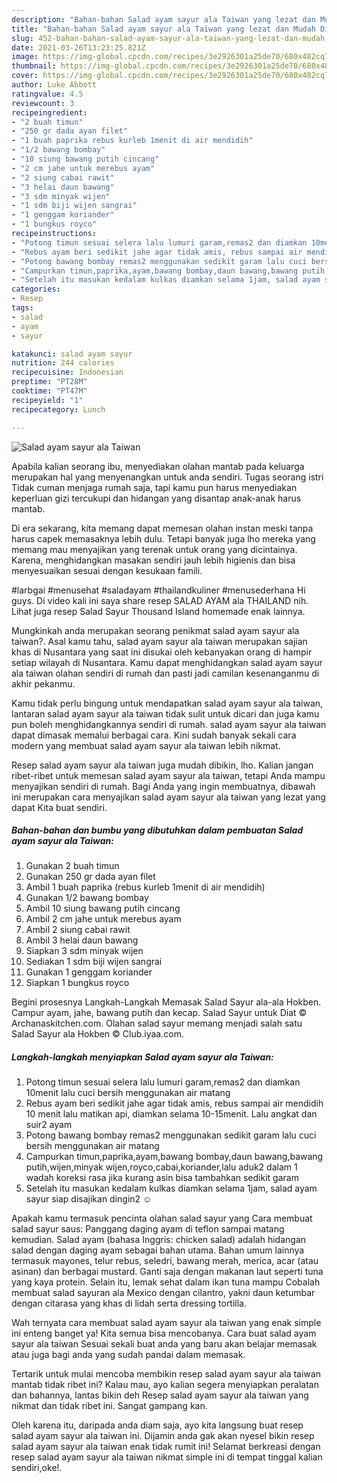```yaml
---
description: "Bahan-bahan Salad ayam sayur ala Taiwan yang lezat dan Mudah Dibuat"
title: "Bahan-bahan Salad ayam sayur ala Taiwan yang lezat dan Mudah Dibuat"
slug: 452-bahan-bahan-salad-ayam-sayur-ala-taiwan-yang-lezat-dan-mudah-dibuat
date: 2021-03-26T13:23:25.821Z
image: https://img-global.cpcdn.com/recipes/3e2926301a25de70/680x482cq70/salad-ayam-sayur-ala-taiwan-foto-resep-utama.jpg
thumbnail: https://img-global.cpcdn.com/recipes/3e2926301a25de70/680x482cq70/salad-ayam-sayur-ala-taiwan-foto-resep-utama.jpg
cover: https://img-global.cpcdn.com/recipes/3e2926301a25de70/680x482cq70/salad-ayam-sayur-ala-taiwan-foto-resep-utama.jpg
author: Luke Abbott
ratingvalue: 4.5
reviewcount: 3
recipeingredient:
- "2 buah timun"
- "250 gr dada ayan filet"
- "1 buah paprika rebus kurleb 1menit di air mendidih"
- "1/2 bawang bombay"
- "10 siung bawang putih cincang"
- "2 cm jahe untuk merebus ayam"
- "2 siung cabai rawit"
- "3 helai daun bawang"
- "3 sdm minyak wijen"
- "1 sdm biji wijen sangrai"
- "1 genggam koriander"
- "1 bungkus royco"
recipeinstructions:
- "Potong timun sesuai selera lalu lumuri garam,remas2 dan diamkan 10menit lalu cuci bersih menggunakan air matang"
- "Rebus ayam beri sedikit jahe agar tidak amis, rebus sampai air mendidih 10 menit lalu matikan api, diamkan selama 10-15menit. Lalu angkat dan suir2 ayam"
- "Potong bawang bombay remas2 menggunakan sedikit garam lalu cuci bersih menggunakan air matang"
- "Campurkan timun,paprika,ayam,bawang bombay,daun bawang,bawang putih,wijen,minyak wijen,royco,cabai,koriander,lalu aduk2 dalam 1 wadah koreksi rasa jika kurang asin bisa tambahkan sedikit garam"
- "Setelah itu masukan kedalam kulkas diamkan selama 1jam, salad ayam sayur siap disajikan dingin2 ☺️"
categories:
- Resep
tags:
- salad
- ayam
- sayur

katakunci: salad ayam sayur 
nutrition: 244 calories
recipecuisine: Indonesian
preptime: "PT28M"
cooktime: "PT47M"
recipeyield: "1"
recipecategory: Lunch

---
```



![Salad ayam sayur ala Taiwan](https://img-global.cpcdn.com/recipes/3e2926301a25de70/680x482cq70/salad-ayam-sayur-ala-taiwan-foto-resep-utama.jpg)

Apabila kalian seorang ibu, menyediakan olahan mantab pada keluarga merupakan hal yang menyenangkan untuk anda sendiri. Tugas seorang istri Tidak cuman menjaga rumah saja, tapi kamu pun harus menyediakan keperluan gizi tercukupi dan hidangan yang disantap anak-anak harus mantab.

Di era  sekarang, kita memang dapat memesan olahan instan meski tanpa harus capek memasaknya lebih dulu. Tetapi banyak juga lho mereka yang memang mau menyajikan yang terenak untuk orang yang dicintainya. Karena, menghidangkan masakan sendiri jauh lebih higienis dan bisa menyesuaikan sesuai dengan kesukaan famili. 

#larbgai #menusehat #saladayam #thailandkuliner #menusederhana Hi guys. Di video kali ini saya share resep SALAD AYAM ala THAILAND nih. Lihat juga resep Salad Sayur Thousand Island homemade enak lainnya.

Mungkinkah anda merupakan seorang penikmat salad ayam sayur ala taiwan?. Asal kamu tahu, salad ayam sayur ala taiwan merupakan sajian khas di Nusantara yang saat ini disukai oleh kebanyakan orang di hampir setiap wilayah di Nusantara. Kamu dapat menghidangkan salad ayam sayur ala taiwan olahan sendiri di rumah dan pasti jadi camilan kesenanganmu di akhir pekanmu.

Kamu tidak perlu bingung untuk mendapatkan salad ayam sayur ala taiwan, lantaran salad ayam sayur ala taiwan tidak sulit untuk dicari dan juga kamu pun boleh menghidangkannya sendiri di rumah. salad ayam sayur ala taiwan dapat dimasak memalui berbagai cara. Kini sudah banyak sekali cara modern yang membuat salad ayam sayur ala taiwan lebih nikmat.

Resep salad ayam sayur ala taiwan juga mudah dibikin, lho. Kalian jangan ribet-ribet untuk memesan salad ayam sayur ala taiwan, tetapi Anda mampu menyajikan sendiri di rumah. Bagi Anda yang ingin membuatnya, dibawah ini merupakan cara menyajikan salad ayam sayur ala taiwan yang lezat yang dapat Kita buat sendiri.

<!--inarticleads1-->

##### Bahan-bahan dan bumbu yang dibutuhkan dalam pembuatan Salad ayam sayur ala Taiwan:

1. Gunakan 2 buah timun
1. Gunakan 250 gr dada ayan filet
1. Ambil 1 buah paprika (rebus kurleb 1menit di air mendidih)
1. Gunakan 1/2 bawang bombay
1. Ambil 10 siung bawang putih cincang
1. Ambil 2 cm jahe untuk merebus ayam
1. Ambil 2 siung cabai rawit
1. Ambil 3 helai daun bawang
1. Siapkan 3 sdm minyak wijen
1. Sediakan 1 sdm biji wijen sangrai
1. Gunakan 1 genggam koriander
1. Siapkan 1 bungkus royco


Begini prosesnya Langkah-Langkah Memasak Salad Sayur ala-ala Hokben. Campur ayam, jahe, bawang putih dan kecap. Salad Sayur untuk Diat © Archanaskitchen.com. Olahan salad sayur memang menjadi salah satu Salad Sayur ala Hokben © Club.iyaa.com. 

<!--inarticleads2-->

##### Langkah-langkah menyiapkan Salad ayam sayur ala Taiwan:

1. Potong timun sesuai selera lalu lumuri garam,remas2 dan diamkan 10menit lalu cuci bersih menggunakan air matang
1. Rebus ayam beri sedikit jahe agar tidak amis, rebus sampai air mendidih 10 menit lalu matikan api, diamkan selama 10-15menit. Lalu angkat dan suir2 ayam
1. Potong bawang bombay remas2 menggunakan sedikit garam lalu cuci bersih menggunakan air matang
1. Campurkan timun,paprika,ayam,bawang bombay,daun bawang,bawang putih,wijen,minyak wijen,royco,cabai,koriander,lalu aduk2 dalam 1 wadah koreksi rasa jika kurang asin bisa tambahkan sedikit garam
1. Setelah itu masukan kedalam kulkas diamkan selama 1jam, salad ayam sayur siap disajikan dingin2 ☺️


Apakah kamu termasuk pencinta olahan salad sayur yang Cara membuat salad sayur saus: Panggang daging ayam di teflon sampai matang kemudian. Salad ayam (bahasa Inggris: chicken salad) adalah hidangan salad dengan daging ayam sebagai bahan utama. Bahan umum lainnya termasuk mayones, telur rebus, seledri, bawang merah, merica, acar (atau asinan) dan berbagai mustard. Ganti saja dengan makanan laut seperti tuna yang kaya protein. Selain itu, lemak sehat dalam ikan tuna mampu Cobalah membuat salad sayuran ala Mexico dengan cilantro, yakni daun ketumbar dengan citarasa yang khas di lidah serta dressing tortilla. 

Wah ternyata cara membuat salad ayam sayur ala taiwan yang enak simple ini enteng banget ya! Kita semua bisa mencobanya. Cara buat salad ayam sayur ala taiwan Sesuai sekali buat anda yang baru akan belajar memasak atau juga bagi anda yang sudah pandai dalam memasak.

Tertarik untuk mulai mencoba membikin resep salad ayam sayur ala taiwan mantab tidak ribet ini? Kalau mau, ayo kalian segera menyiapkan peralatan dan bahannya, lantas bikin deh Resep salad ayam sayur ala taiwan yang nikmat dan tidak ribet ini. Sangat gampang kan. 

Oleh karena itu, daripada anda diam saja, ayo kita langsung buat resep salad ayam sayur ala taiwan ini. Dijamin anda gak akan nyesel bikin resep salad ayam sayur ala taiwan enak tidak rumit ini! Selamat berkreasi dengan resep salad ayam sayur ala taiwan nikmat simple ini di tempat tinggal kalian sendiri,oke!.

